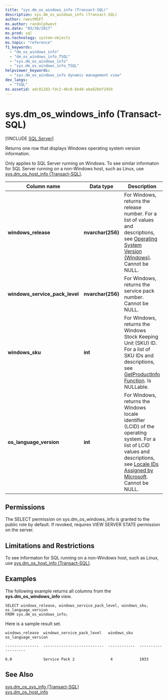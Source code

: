 ```yaml
---
title: "sys.dm_os_windows_info (Transact-SQL)"
description: sys.dm_os_windows_info (Transact-SQL)
author: rwestMSFT
ms.author: randolphwest
ms.date: "03/30/2017"
ms.prod: sql
ms.technology: system-objects
ms.topic: "reference"
f1_keywords:
  - "dm_os_windows_info"
  - "dm_os_windows_info_TSQL"
  - "sys.dm_os_windows_info"
  - "sys.dm_os_windows_info_TSQL"
helpviewer_keywords:
  - "sys.dm_os_windows_info dynamic management view"
dev_langs:
  - "TSQL"
ms.assetid: adc81283-fdc2-46c0-bb48-abe82bbf2459
---
```

# sys.dm_os_windows_info (Transact-SQL)
[!INCLUDE [SQL Server](../../includes/applies-to-version/sqlserver.md)]

  Returns one row that displays Windows operating system version information.  
  
  Only applies to SQL Server running on Windows. To see similar informaton for SQL Server running on a non-Windows host, such as Linux, use [sys.dm_os_host_info &#40;Transact-SQL&#41;](~/relational-databases/system-dynamic-management-views/sys-dm-os-host-info-transact-sql.md). 
  
|Column name|Data type|Description|  
|-----------------|---------------|-----------------|  
|**windows_release**|**nvarchar(256)**|For Windows, returns the release number. For a list of values and descriptions, see [Operating System Version (Windows)](/windows/desktop/SysInfo/operating-system-version). Cannot be NULL.|  
|**windows_service_pack_level**|**nvarchar(256)**| For Windows, returns the service pack number. Cannot be NULL. |  
|**windows_sku**|**int**|For Windows, returns the Windows Stock Keeping Unit (SKU) ID. For a list of SKU IDs and descriptions, see [GetProductInfo Function](/windows/win32/api/sysinfoapi/nf-sysinfoapi-getproductinfo). Is NULLable. |  
|**os_language_version**|**int**| For Windows, returns the Windows locale identifier (LCID) of the operating system. For a list of LCID values and descriptions, see [Locale IDs Assigned by Microsoft](/openspecs/windows_protocols/ms-lcid/a9eac961-e77d-41a6-90a5-ce1a8b0cdb9c). Cannot be NULL.|  
  
  
## Permissions  
The SELECT permission on sys.dm_os_windows_info is granted to the public role by default. If revoked, requires VIEW SERVER STATE permission on the server.  

## Limitations and Restrictions
To see informaton for SQL running on a non-Windows host, such as Linux, use [sys.dm_os_host_info &#40;Transact-SQL&#41;](../../relational-databases/system-dynamic-management-views/sys-dm-os-host-info-transact-sql.md). 
  
## Examples  
 The following example returns all columns from the **sys.dm_os_windows_info** view.  
  
```  
SELECT windows_release, windows_service_pack_level, windows_sku, os_language_version  
FROM sys.dm_os_windows_info;  
```  
  
 Here is a sample result set.  
  
 `windows_release  windows_service_pack_level   windows_sku   os_language_version`  
  
 `---------------  ---------------------------  ------------  -------------------`  
  
 `6.0              Service Pack 2                4            1033`  
  
## See Also  
 [sys.dm_os_sys_info &#40;Transact-SQL&#41;](../../relational-databases/system-dynamic-management-views/sys-dm-os-sys-info-transact-sql.md)   
 [sys.dm_os_host_info](../../relational-databases/system-dynamic-management-views/sys-dm-os-host-info-transact-sql.md)  
  
